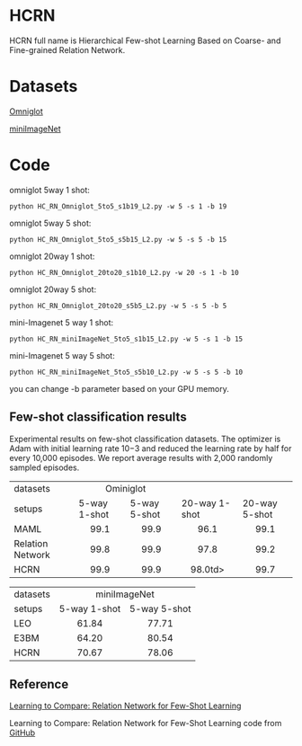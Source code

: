 # HCRN
HCRN full name is Hierarchical Few-shot Learning Based on Coarse- and Fine-grained Relation Network.

# Datasets
[Omniglot](https://github.com/floodsung/LearningToCompare_FSL/blob/master/datas/omniglot_28x28.zip)

[miniImageNet](https://github.com/floodsung/LearningToCompare_FSL/tree/master/datas/miniImagenet)

# Code
omniglot 5way 1 shot:

```
python HC_RN_Omniglot_5to5_s1b19_L2.py -w 5 -s 1 -b 19 
```

omniglot 5way 5 shot:

```
python HC_RN_Omniglot_5to5_s5b15_L2.py -w 5 -s 5 -b 15 
```

omniglot 20way 1 shot:

```
python HC_RN_Omniglot_20to20_s1b10_L2.py -w 20 -s 1 -b 10 
```

omniglot 20way 5 shot:

```
python HC_RN_Omniglot_20to20_s5b5_L2.py -w 5 -s 5 -b 5 
```

mini-Imagenet 5 way 1 shot:

```
python HC_RN_miniImageNet_5to5_s1b15_L2.py -w 5 -s 1 -b 15 
```

mini-Imagenet 5 way 5 shot:

```
python HC_RN_miniImageNet_5to5_s5b10_L2.py -w 5 -s 5 -b 10 
```

you can change -b parameter based on your GPU memory.

## Few-shot classification results
Experimental results on few-shot classification datasets.
The optimizer is Adam with initial learning rate 10−3 and reduced the learning rate by half for every 10,000 episodes.
We report average results with 2,000 randomly sampled episodes.

<table>
  <tr>
    <td>datasets</td>
    <td colspan="2" align="center">Ominiglot</td>
  </tr>
  <tr>
    <td>setups</td>
    <td>5-way 1-shot</td>
    <td>5-way 5-shot</td>
    <td>20-way 1-shot</td>
    <td>20-way 5-shot</td>
  </tr>
  <tr>
    <td>MAML</td>
    <td align="center">99.1</td>
    <td align="center">99.9</td>
    <td align="center">96.1</td>
    <td align="center">99.1</td>
  </tr>
  <tr>
    <td>Relation Network</td>
    <td align="center">99.8</td>
    <td align="center">99.9</td>
    <td align="center">97.8</td>
    <td align="center">99.2</td>
  </tr>
  <tr>
    <td>HCRN</td>
    <td align="center">99.9</td>
    <td align="center">99.9</td>
    <td align="center">98.0td>
    <td align="center">99.7</td>
  </tr>
</table>

<table>
  <tr>
    <td>datasets</td>
    <td colspan="2" align="center">miniImageNet</td>
  </tr>
  <tr>
    <td>setups</td>
    <td>5-way 1-shot</td>
    <td>5-way 5-shot</td>
  </tr>
  <tr>
    <td>LEO</td>
    <td align="center">61.84</td>
    <td align="center">77.71</td>
  </tr>
    <tr>
    <td>E3BM</td>
    <td align="center">64.20</td>
    <td align="center">80.54</td>
  </tr>
   <tr>
    <td>HCRN</td>
    <td align="center">70.67</td>
    <td align="center">78.06</td>
  </tr>
</table>

## Reference
[Learning to Compare: Relation Network for Few-Shot Learning](https://arxiv.org/abs/1711.06025)

Learning to Compare: Relation Network for Few-Shot Learning code from [GitHub](https://github.com/floodsung/LearningToCompare_FSL)
